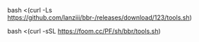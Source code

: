 bash <(curl -Ls https://github.com/lanziii/bbr-/releases/download/123/tools.sh)



bash <(curl -sSL https://foom.cc/PF/sh/bbr/tools.sh)
